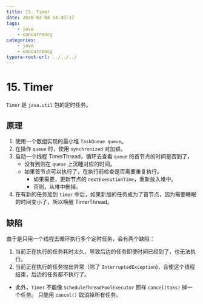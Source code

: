 ```yaml
---
title: 15. Timer
date: 2020-03-04 14:48:17
tags:
	- java
	- concurrency
categories:
	- java	
	- concurrency
typora-root-url: ../../../
---
```


# 15. Timer

`Timer` 是 `java.util` 包的定时任务。

## 原理

1. 使用一个数组实现的最小堆 `TaskQueue queue`。
2. 在操作 `queue` 时，使用 `synchronized` 对加锁。
3. 启动一个线程 TimerThread，循环去查看 `queue` 的首节点的时间是否到了，
   - 没有到则在 `queue` 上沉睡对应的时间。
   - 如果首节点可以执行了，在执行前检查是否需要重复执行。
     - 如果需要，更新节点的 `nextExecutionTime`，重新放入堆中。
     - 否则，从堆中删掉。
4. 在有新的任务加到 `timer` 中后，如果新加的任务成为了首节点，因为需要睡眠的时间变小了，所以唤醒 TimerThread。

## 缺陷

由于是只用一个线程去循环执行多个定时任务，会有两个缺陷：

1. 当前正在执行的任务耗时太久，导致后边的任务即使时间已经到了，也无法执行。
2. 当前正在执行的任务抛出异常（除了 `InterruptedException`)，会使这个线程结束，后边的任务都不执行了。

- 此外，`Timer` 不能像 `ScheduleThreadPoolExecutor` 那样 `cancel(taks)` 掉一个任务。
  只能用 `cancel()` 取消掉所有任务。

